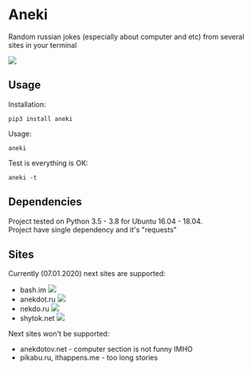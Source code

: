 # Aneki
Random russian jokes (especially about computer and etc) from several sites in your terminal  

![](https://github.com/VolkovAK/aneki/workflows/Build/badge.svg)  

## Usage  
Installation:

    pip3 install aneki

Usage:

    aneki

Test is everything is OK:

    aneki -t

## Dependencies
Project tested on Python 3.5 - 3.8 for Ubuntu 16.04 - 18.04.  
Project have single dependency and it's "requests"

## Sites
Currently (07.01.2020) next sites are supported:
 - bash.im ![](https://github.com/VolkovAK/aneki/workflows/Bash/badge.svg)  
 - anekdot.ru ![](https://github.com/VolkovAK/aneki/workflows/AnekdotRu/badge.svg)  
 - nekdo.ru ![](https://github.com/VolkovAK/aneki/workflows/NekdoRu/badge.svg)  
 - shytok.net ![](https://github.com/VolkovAK/aneki/workflows/ShytokNet/badge.svg)  

Next sites won't be supported:
 - anekdotov.net - computer section is not funny IMHO
 - pikabu.ru, ithappens.me - too long stories
